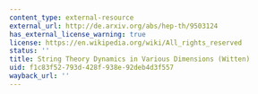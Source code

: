 ```yaml
---
content_type: external-resource
external_url: http://de.arxiv.org/abs/hep-th/9503124
has_external_license_warning: true
license: https://en.wikipedia.org/wiki/All_rights_reserved
status: ''
title: String Theory Dynamics in Various Dimensions (Witten)
uid: f1c83f52-793d-428f-938e-92deb4d3f557
wayback_url: ''
---
```

